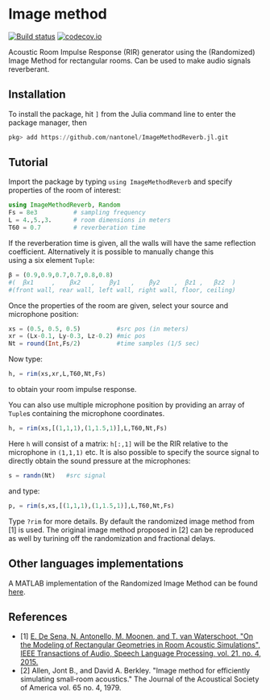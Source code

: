 # Image method

[![Build status](https://github.com/nantonel/ImageMethodReverb.jl/workflows/CI/badge.svg)](https://github.com/nantonel/ImageMethodReverb.jl/actions?query=workflow%3ACI)
[![codecov.io](http://codecov.io/github/nantonel/ImageMethodReverb.jl/coverage.svg?branch=master)](http://codecov.io/github/nantonel/ImageMethodReverb.jl?branch=master)

Acoustic Room Impulse Response (RIR) generator using the (Randomized) Image Method for rectangular rooms.
Can be used to make audio signals reverberant.

## Installation

To install the package, hit `]` from the Julia command line to enter the package manager, then

```julia
pkg> add https://github.com/nantonel/ImageMethodReverb.jl.git
```

## Tutorial

Import the package by typing `using ImageMethodReverb` and specify properties of 
the room of interest:
```julia
using ImageMethodReverb, Random
Fs = 8e3          # sampling frequency
L = 4.,5.,3.      # room dimensions in meters 
T60 = 0.7         # reverberation time
```
If the reverberation time is given, all the walls will 
have the same reflection coefficient.
Alternatively it is possible to manually change this  
using a six element `Tuple`:
```julia
β = (0.9,0.9,0.7,0.7,0.8,0.8) 
#(  βx1     ,    βx2   ,    βy1   ,    βy2    ,  βz1 ,   βz2  )
#(front wall, rear wall, left wall, right wall, floor, ceiling)
```

Once the properties of the room are given, 
select your source and 
microphone position:
```julia
xs = (0.5, 0.5, 0.5)          #src pos (in meters)
xr = (Lx-0.1, Ly-0.3, Lz-0.2) #mic pos
Nt = round(Int,Fs/2)          #time samples (1/5 sec)
```
Now type:
```julia
h, = rim(xs,xr,L,T60,Nt,Fs)
```
to obtain your room impulse response.

You can also use multiple microphone position by providing 
an array of `Tuple`s containing the microphone coordinates.
```julia
h, = rim(xs,[(1,1,1),(1,1.5,1)],L,T60,Nt,Fs)
```
Here `h` will consist of a matrix: `h[:,1]` will be the RIR 
relative to the microphone in `(1,1,1)` etc. 
It is also possible to specify the source signal 
to directly obtain the sound pressure at the microphones:
```julia
s = randn(Nt)   #src signal 
```
and type:
```julia
p, = rim(s,xs,[(1,1,1),(1,1.5,1)],L,T60,Nt,Fs)
```

Type `?rim` for more details. By default the randomized image method from [1] is used. The original image method proposed in [2] can be reproduced as well by turining off the randomization and fractional delays.

## Other languages implementations

A MATLAB implementation of the Randomized Image Method can be found [here](https://github.com/enzodesena/rim).

## References

* [1] [E. De Sena, N. Antonello, M. Moonen, and T. van Waterschoot, "On the Modeling of
Rectangular Geometries in Room Acoustic Simulations", IEEE Transactions of Audio, Speech
Language Processing, vol. 21, no. 4, 2015.](http://ieeexplore.ieee.org/xpl/articleDetails.jsp?arnumber=7045580)
* [2] Allen, Jont B., and David A. Berkley. "Image method for efficiently simulating small‐room acoustics." The Journal of the Acoustical Society of America vol. 65 no. 4, 1979.

